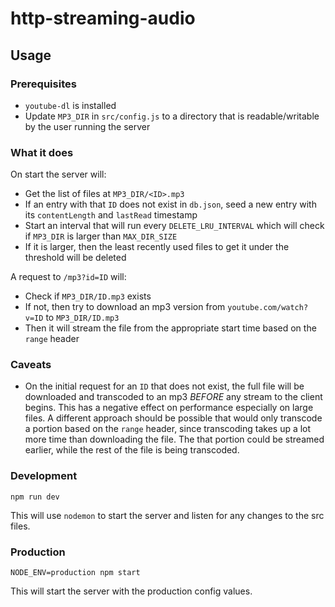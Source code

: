 # http-streaming-audio

## Usage

### Prerequisites

- `youtube-dl` is installed
- Update `MP3_DIR` in `src/config.js` to a directory that is readable/writable by the user running the server

### What it does

On start the server will:

- Get the list of files at `MP3_DIR/<ID>.mp3`
- If an entry with that `ID` does not exist in `db.json`, seed a new entry with its `contentLength` and `lastRead` timestamp
- Start an interval that will run every `DELETE_LRU_INTERVAL` which will check if `MP3_DIR` is larger than `MAX_DIR_SIZE`
- If it is larger, then the least recently used files to get it under the threshold will be deleted

A request to `/mp3?id=ID` will:

- Check if `MP3_DIR/ID.mp3` exists
- If not, then try to download an mp3 version from `youtube.com/watch?v=ID` to `MP3_DIR/ID.mp3`
- Then it will stream the file from the appropriate start time based on the `range` header

### Caveats

- On the initial request for an `ID` that does not exist, the full file will be downloaded and transcoded to an mp3 _BEFORE_ any stream to the client begins. This has a negative effect on performance especially on large files. A different approach should be possible that would only transcode a portion based on the `range` header, since transcoding takes up a lot more time than downloading the file. The that portion could be streamed earlier, while the rest of the file is being transcoded.

### Development

```
npm run dev
```

This will use `nodemon` to start the server and listen for any changes to the src files.

### Production

```
NODE_ENV=production npm start
```

This will start the server with the production config values.
